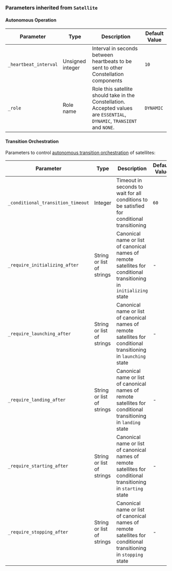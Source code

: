 <!-- markdownlint-disable MD041 -->
### Parameters inherited from `Satellite`

#### Autonomous Operation

| Parameter | Type | Description | Default Value |
|-----------|------|-------------|---------------|
| `_heartbeat_interval` | Unsigned integer | Interval in seconds between heartbeats to be sent to other Constellation components | `10` |
| `_role` | Role name | Role this satellite should take in the Constellation. Accepted values are `ESSENTIAL`, `DYNAMIC`, `TRANSIENT` and `NONE`. | `DYNAMIC` |

#### Transition Orchestration

Parameters to control [autonomous transition orchestration](../operator_guide/concepts/autonomy.md) of satellites:

| Parameter | Type | Description | Default Value |
|-----------|------|-------------|---------------|
| `_conditional_transition_timeout` | Integer | Timeout in seconds to wait for all conditions to be satisfied for conditional transitioning | `60` |
| `_require_initializing_after` | String or list of strings | Canonical name or list of canonical names of remote satellites for conditional transitioning in `initializing` state | - |
| `_require_launching_after` | String or list of strings | Canonical name or list of canonical names of remote satellites for conditional transitioning in `launching` state | - |
| `_require_landing_after` | String or list of strings | Canonical name or list of canonical names of remote satellites for conditional transitioning in `landing` state | - |
| `_require_starting_after` | String or list of strings | Canonical name or list of canonical names of remote satellites for conditional transitioning in `starting` state | - |
| `_require_stopping_after` | String or list of strings | Canonical name or list of canonical names of remote satellites for conditional transitioning in `stopping` state | - |
